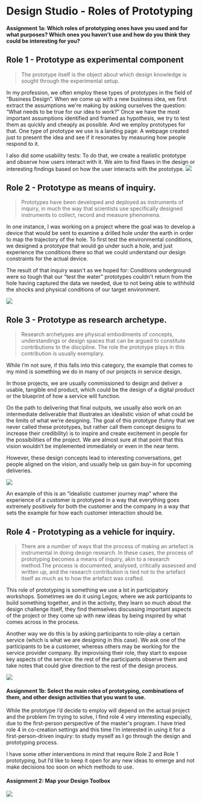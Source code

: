 # Design Studio - Roles of Prototyping 

#### Assignment 1a: Which roles of prototyping ones have you used and for what purposes? Which ones you haven’t use and how do you think they could be interesting for you?

## Role 1 - Prototype as experimental component

> The prototype itself is the object about which design knowledge is sought through the experimental setup.

In my profession, we often employ these types of prototypes in the field of “Business Design”. When we come up with a new business idea, we first extract the assumptions we're making by asking ourselves the question: “What needs to be true for our idea to work?”
Once we have the most important assumptions identified and framed as hypothesis, we try to test them as quickly and cheaply as possible. And we employ prototypes for that. One type of prototype we use is a landing page: A webpage created just to present the idea and see if it resonates by measuring how people respond to it. 

I also did some usability tests: To do that, we create a realistic prototype and observe how users interact with it. We aim to find flaws in the design or interesting findings based on how the user interacts with the prototype.
![](/MDEF/images/ds-rop/usability.png)




## Role 2 - Prototype as means of inquiry. 

> Prototypes have been developed and deployed as instruments of inquiry, in much the way that scientists use specifically designed instruments to collect, record and measure phenomena.

In one instance, I was working on a project where the goal was to develop a device that would be sent to examine a drilled hole under the earth in order to map the trajectory of the hole. To first test the environmental conditions, we designed a prototype that would go under such a hole, and just experience the conditions there so that we could understand our design constraints for the actual device.

The result of that inquiry wasn't as we hoped for: Conditions underground were so tough that our “test the water” prototypes couldn't return from the hole having captured the data we needed, due to not being able to withhold the shocks and physical conditions of our target environment.

![](/MDEF/images/ds-rop/dbc.png)


## Role 3 - Prototype as research archetype.

> Research archetypes are physical embodiments of concepts, understandings or design spaces that can be argued to constitute contributions to the discipline. The role the prototype plays in this contribution is usually exemplary.

While I’m not sure, if this falls into this category, the example that comes to my mind is something we do in many of our projects in service design.

In those projects, we are usually commissioned to design and deliver a usable, tangible end product, which could be the design of a digital product or the blueprint of how a service will function. 

On the path to delivering that final outputs, we usually also work on an intermediate deliverable that illustrates an idealistic vision of what could be the limits of what we’re designing. The goal of this prototype (funny that we never called these prototypes, but rather call them concept designs to increase their credibility) is to inspire and create excitement in people for the possibilities of the project. We are almost sure at that point that this vision wouldn’t be implemented immediately or even in the near term.

However, these design concepts lead to interesting conversations, get people aligned on the vision, and usually help us gain buy-in for upcoming deliveries.

![](/MDEF/images/ds-rop/tm.png)

An example of this is an “idealistic customer journey map” where the experience of a customer is prototyped in a way that everything goes extremely positively for both the customer and the company in a way that sets the example for how each customer interaction should be. 


## Role 4 - Prototyping as a vehicle for inquiry.

> There are a number of ways that the process of making an artefact is instrumental in doing design research. In these cases, the process of prototyping becomes a means of inquiry, akin to a research method.The process is documented, analysed, critically assessed and written up, and the research contribution is tied not to the artefact itself as much as to how the artefact was crafted.

This role of prototyping is something we use a lot in participatory workshops. Sometimes we do it using Legos; where we ask participants to build something together, and in the activity, they learn so much about the design challenge itself, they find themselves discussing important aspects of the project or they come up with new ideas by being inspired by what comes across in the process.

Another way we do this is by asking participants to role-play a certain service (which is what we are designing in this case). We ask one of the participants to be a customer, whereas others may be working for the service provider company. By improvising their role, they start to expose key aspects of the service: the rest of the participants observe them and take notes that could give direction to the rest of the design process.

![](/MDEF/images/ds-rop/lego2.jpeg)


#### **Assignment 1b:** Select the main roles of prototyping, combinations of them, and other design activities that you want to use.

While the prototype I’d decide to employ will depend on the actual project and the problem I’m trying to solve, I find role 4 very interesting especially, due to the first-person perspective of the master's program. 
I have tried role 4 in co-creation settings and this time I’m interested in using it for a first-person-driven inquiry: to study myself as I go through the design and prototyping process.

I have some other interventions in mind that require Role 2 and Role 1 prototyping, but I’d like to keep it open for any new ideas to emerge and not make decisions too soon on which methods to use.




#### **Assignment 2:** Map your Design Toolbox

![](https://i.imgur.com/1vkgXbx.jpg)

